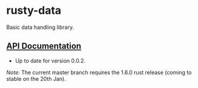 # rusty-data

Basic data handling library.

## [API Documentation](https://AtheMathmo.github.io/rusty-data/)
- Up to date for version 0.0.2.

_Note:_ The current master branch requires the 1.6.0 rust release (coming to stable on the 20th Jan).
